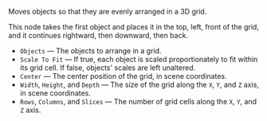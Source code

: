 Moves objects so that they are evenly arranged in a 3D grid.

This node takes the first object and places it in the top, left, front of the grid, and it continues rightward, then downward, then back.

   - `Objects` — The objects to arrange in a grid.
   - `Scale To Fit` — If true, each object is scaled proportionately to fit within its grid cell. If false, objects' scales are left unaltered.
   - `Center` — The center position of the grid, in scene coordinates.
   - `Width`, `Height`, and `Depth` — The size of the grid along the `X`, `Y`, and `Z` axis, in scene coordinates.
   - `Rows`, `Columns`, and `Slices` — The number of grid cells along the `X`, `Y`, and `Z` axis.
